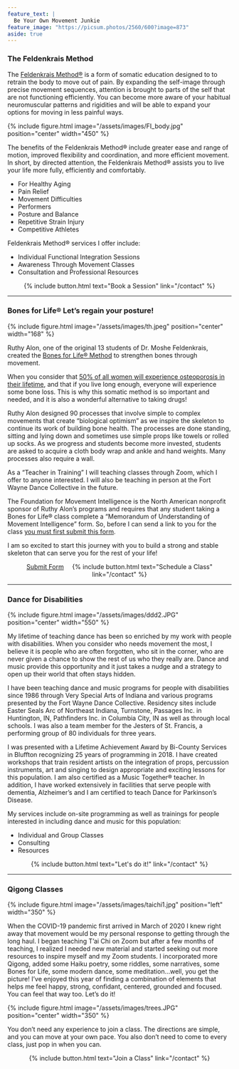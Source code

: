 ```yaml
---
feature_text: |
  Be Your Own Movement Junkie
feature_image: "https://picsum.photos/2560/600?image=873"
aside: true
---
```


<h3 id="feldenkrais">The Feldenkrais Method</h3>

The [Feldenkrais Method®](/feldenkrais/) is a form of somatic education designed to to retrain the body to move out of pain. By expanding the self-image through precise movement sequences, attention is brought to parts of the self that are not functioning efficiently. You can become more aware of your habitual neuromuscular patterns and rigidities and will be able to expand your options for moving in less painful ways. 

{% include figure.html image="/assets/images/FI_body.jpg" position="center" width="450" %}

The benefits of the Feldenkrais Method® include greater ease and range of motion, improved flexibility and coordination, and more efficient movement. In short, by directed attention, the Feldenkrais Method® assists you to live your life more fully, efficiently and comfortably.

* For Healthy Aging
* Pain Relief
* Movement Difficulties
* Performers
* Posture and Balance
* Repetitive Strain Injury
* Competitive Athletes

Feldenkrais Method® services I offer include:

* Individual Functional Integration Sessions
* Awareness Through Movement Classes
* Consultation and Professional Resources

<p style="text-align: center;">{% include button.html text="Book a Session" link="/contact" %}</p>

<hr/>

<h3 id="bones">Bones for Life®  Let’s regain your posture!</h3>

{% include figure.html image="/assets/images/th.jpeg" position="center" width="168" %}

Ruthy Alon, one of the original 13 students of Dr. Moshe Feldenkrais, created the [Bones for Life® Method](http://movementintelligence.org/bones-for-life/) to strengthen bones through movement. 

When you consider that [50% of all women will experience osteoporosis in their lifetime](https://www.nof.org/preventing-fractures/general-facts/what-women-need-to-know/), and that if you live long enough, everyone will experience some bone loss. This is why this somatic method is so important and needed, and it is also a wonderful alternative to taking drugs! 

Ruthy Alon designed 90 processes that involve simple to complex movements that create “biological optimism” as we inspire the skeleton to continue its work of building bone health. The processes are done standing, sitting and lying down and sometimes use simple props like towels or rolled up socks. As we progress and students become more invested, students are asked to acquire a cloth body wrap and ankle and hand weights.  Many processes also require a wall.  

As a “Teacher in Training” I will teaching classes through Zoom, which I offer to anyone interested. I will also be teaching in person at the Fort Wayne Dance Collective in the future. 

The Foundation for Movement Intelligence is the North American nonprofit sponsor of Ruthy Alon’s programs and requires that any student taking a Bones for Life® class complete a “Memorandum of Understanding of Movement Intelligence” form. So, before I can send a link to you for the class [you must first submit this form](https://forms.gle/K6mNWwSemJ5dkFEq9). 

I am so excited to start this journey with you to build a strong and stable skeleton that can serve you for the rest of your life!   

<p style="text-align: center;"><a class="button" target="_blank" href="https://forms.gle/K6mNWwSemJ5dkFEq9">Submit Form</a> <span style="padding-left: 15px;"></span> {% include button.html text="Schedule a Class" link="/contact" %}</p>

<hr/>

<h3 id="dance">Dance for Disabilities</h3>

{% include figure.html image="/assets/images/ddd2.JPG" position="center" width="550" %}

My lifetime of teaching dance has been so enriched by my work with people with disabilities. When you consider who needs movement the most, I believe it is people who are often forgotten, who sit in the corner, who are never given a chance to show the rest of us who they really are. Dance and music provide this opportunity and it just takes a nudge and a strategy to open up their world that often stays hidden. 

I have been teaching dance and music programs for people with disabilities since 1986 through Very Special Arts of Indiana and various programs presented by the Fort Wayne Dance Collective. Residency sites include Easter Seals Arc of Northeast Indiana, Turnstone, Passages Inc. in Huntington, IN, Pathfinders Inc. in Columbia City, IN as well as through local schools. I was also a team member for the Jesters of St. Francis, a performing group of 80 individuals for three years. 

I was presented with a Lifetime Achievement Award by Bi-County Services in Bluffton recognizing 25 years of programming in 2018. I have created workshops that train resident artists on the integration of props, percussion instruments, art and singing to design appropriate and exciting lessons for this population. I am also certified as a Music Together® teacher. In addition, I have worked extensively in facilities that serve people with dementia, Alzheimer’s and I am certified to teach Dance for Parkinson’s Disease.  
 
My services include on-site programming as well as trainings for people interested in including dance and music for this population:

* Individual and Group Classes
* Consulting
* Resources

<p style="text-align: center;">{% include button.html text="Let's do it!" link="/contact" %}</p>

<hr/>

<h3 id="qigong">Qigong Classes</h3>

{% include figure.html image="/assets/images/taichi1.jpg" position="left" width="350" %}

When the COVID-19 pandemic first arrived in March of 2020 I knew right away that
movement would be my personal response to getting through the long haul. I began
teaching T’ai Chi on Zoom but after a few months of teaching, I realized I needed new
material and started seeking out more resources to inspire myself and my Zoom students. I
incorporated more Qigong, added some Haiku poetry, some riddles, some narratives, some
Bones for Life, some modern dance, some meditation…well, you get the picture! I’ve
enjoyed this year of finding a combination of elements that helps me feel happy, strong,
confidant, centered, grounded and focused. You can feel that way too. Let’s do it!

{% include figure.html image="/assets/images/trees.JPG" position="center" width="350" %}

You don’t need any experience to join a class. The directions are simple, and you can
move at your own pace. You also don’t need to come to every class, just pop in when you
can.   

<p style="text-align: center;">{% include button.html text="Join a Class" link="/contact" %}</p>


